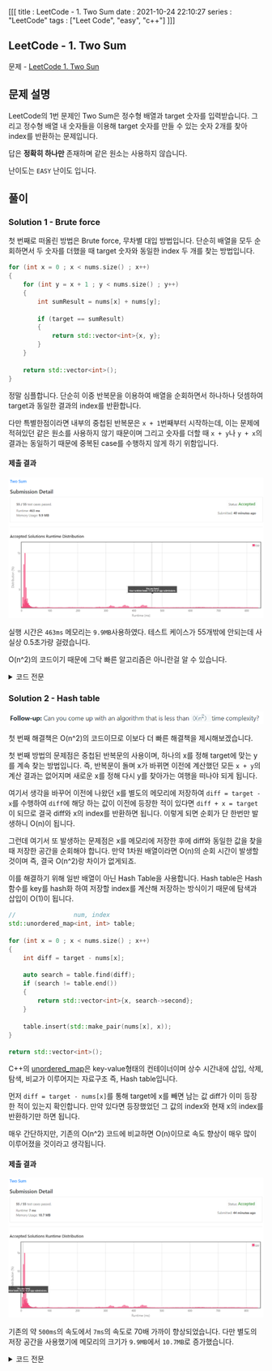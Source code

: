 [[[
title : LeetCode - 1. Two Sum
date : 2021-10-24 22:10:27
series : "LeetCode"
tags : ["Leet Code", "easy", "c++"]
]]]

## LeetCode - 1. Two Sum
문제 - [LeetCode 1. Two Sun](https://leetcode.com/problems/two-sum/)

## 문제 설명
LeetCode의 1번 문제인 Two Sum은 정수형 배열과 target 숫자를 입력받습니다. 그리고 정수형 배열 내 숫자들을 이용해 target 숫자를 만들 수 있는 숫자 2개를 찾아 index를 반환하는 문제입니다.

답은 **정확히 하나만** 존재하며 같은 원소는 사용하지 않습니다.

난이도는 `EASY` 난이도 입니다.

## 풀이
### Solution 1 - Brute force
첫 번째로 떠올린 방법은 Brute force, 무차별 대입 방법입니다. 단순히 배열을 모두 순회하면서 두 숫자를 더했을 때 target 숫자와 동일한 index 두 개를 찾는 방법입니다.

```c++
for (int x = 0 ; x < nums.size() ; x++)
{
    for (int y = x + 1 ; y < nums.size() ; y++)
    {
        int sumResult = nums[x] + nums[y];

        if (target == sumResult)
        {
            return std::vector<int>{x, y};
        }
    }

    return std::vector<int>();
}
```

정말 심플합니다. 단순히 이중 반복문을 이용하여 배열을 순회하면서 하나하나 덧셈하여 target과 동일한 결과의 index를 반환합니다.

다만 특별한점이라면 내부의 중첩된 반복문은 `x + 1`번째부터 시작하는데, 이는 문제에 적혀있던 같은 원소를 사용하지 않기 때문이며 그리고 숫자를 더할 때 `x + y`나 `y + x`의 결과는 동일하기 때문에 중복된 case를 수행하지 않게 하기 위함입니다.

#### 제출 결과
![Solution 1 result](./assets/images/leet_code/two_sum/sol1_result.png)

실행 시간은 `463ms` 메모리는 `9.9MB`사용하였다. 테스트 케이스가 55개밖에 안되는데 사실상 0.5초가량 걸렸습니다.

O(n^2)의 코드이기 때문에 그닥 빠른 알고리즘은 아니란걸 알 수 있습니다.

<details>
<summary>코드 전문</summary>
    
```c++
#include <iostream>
#include <vector>
#include <string>
#include <tuple>

class Solution
{
public:
    std::vector<int> Answer(std::vector<int>& nums, int target)
    {
        for (int x = 0 ; x < nums.size() ; x++)
        {
            for (int y = x + 1 ; y < nums.size() ; y++)
            {
                int sumResult = nums[x] + nums[y];

                if (target == sumResult)
                {
                    return std::vector<int>{x, y};
                }
            }
        }

        return std::vector<int>();
    }
};


int main(void)
{
    Solution sol;

    std::vector<std::tuple<std::vector<int>, int>> problems {
        std::make_tuple(std::vector<int>{2, 7, 11, 15}, 9),
        std::make_tuple(std::vector<int>{3, 2 ,4}, 6),
        std::make_tuple(std::vector<int>{3, 3}, 6)
    };

    for (auto problem : problems)
    {
        auto answer = sol.Answer(std::get<0>(problem), std::get<1>(problem));

        for (int num : answer)
        {
            std::cout << num << " ";
        }
        std::cout << std::endl;
    }

}
```

</details>

### Solution 2 - Hash table
![Follow-up](./assets/images/leet_code/two_sum/follow_up.png)

첫 번째 해결책은 O(n^2)의 코드이므로 이보다 더 빠른 해결책을 제시해보겠습니다.

첫 번째 방법의 문제점은 중첩된 반복문의 사용이며, 하나의 x를 정해 target에 맞는 y를 계속 찾는 방법입니다. 즉, 반복문이 돌며 x가 바뀌면 이전에 계산했던 모든 `x + y`의 계산 결과는 없어지며 새로운 x를 정해 다시 y를 찾아가는 여행을 떠나야 되게 됩니다.

여기서 생각을 바꾸어 이전에 나왔던 x를 별도의 메모리에 저장하여 `diff = target - x`를 수행하여 `diff`에 해당 하는 값이 이전에 등장한 적이 있다면 `diff + x = target`이 되므로 결국 diff와 x의 index를 반환하면 됩니다. 이렇게 되면 순회가 단 한번만 발생하니 O(n)이 됩니다.

그런데 여기서 또 발생하는 문제점은 x를 메모리에 저장한 후에 diff와 동일한 값을 찾을 때 저장한 공간을 순회해야 합니다. 만약 1차원 배열이라면 O(n)의 순회 시간이 발생할 것이며 즉, 결국 O(n^2)랑 차이가 없게되죠.

이를 해결하기 위해 일반 배열이 아닌 Hash Table을 사용합니다. Hash table은 Hash 함수를 key를 hash화 하여 저장할 index를 계산해 저장하는 방식이기 때문에 탐색과 삽입이 O(1)이 됩니다.

```c++
//                num, index
std::unordered_map<int, int> table;

for (int x = 0 ; x < nums.size() ; x++)
{
    int diff = target - nums[x];

    auto search = table.find(diff);
    if (search != table.end())
    {
        return std::vector<int>{x, search->second};
    }

    table.insert(std::make_pair(nums[x], x));
}

return std::vector<int>();
```

C++의 [unordered_map](https://en.cppreference.com/w/cpp/container/unordered_map)은 key-value형태의 컨테이너이며 상수 시간내에 삽입, 삭제, 탐색, 비교가 이루어지는 자료구조 즉, Hash table입니다.

먼저 `diff = target - nums[x]`를 통해 target에 x를 빼면 남는 값 diff가 이미 등장한 적이 있는지 확인합니다.
만약 있다면 등장했었던 그 값의 index와 현재 x의 index를 반환하기만 하면 됩니다.

매우 간단하지만, 기존의 O(n^2) 코드에 비교하면 O(n)이므로 속도 향상이 매우 많이 이루어졌을 것이라고 생각됩니다.

#### 제출 결과
![Solution 2 result](./assets/images/leet_code/two_sum/sol2_result.png)

기존의 약 `500ms`의 속도에서 `7ms`의 속도로 70배 가까이 향상되었습니다. 다만 별도의 저장 공간을 사용했기에 메모리의 크기가 `9.9MB`에서 `10.7MB`로 증가했습니다.

<details>
    <summary>코드 전문</summary>

```c++
#include <iostream>
#include <vector>
#include <string>
#include <tuple>
#include <unordered_map>

class Solution
{
public:
    std::vector<int> Answer(std::vector<int>& nums, int target)
    {
        //                num, index
        std::unordered_map<int, int> table;

        for (int x = 0 ; x < nums.size() ; x++)
        {
            int diff = target - nums[x];

            auto search = table.find(diff);
            if (search != table.end())
            {
                return std::vector<int>{x, search->second};
            }

            table.insert(std::make_pair(nums[x], x));
        }

        return std::vector<int>();
    }
};


int main(void)
{
    Solution sol;

    std::vector<std::tuple<std::vector<int>, int>> problems {
        std::make_tuple(std::vector<int>{2, 7, 11, 15}, 9),
        std::make_tuple(std::vector<int>{3, 2 ,4}, 6),
        std::make_tuple(std::vector<int>{3, 3}, 6)
    };

    for (auto problem : problems)
    {
        auto answer = sol.Answer(std::get<0>(problem), std::get<1>(problem));

        for (int num : answer)
        {
            std::cout << num << " ";
        }
        std::cout << std::endl;
    }

}
```
</details>